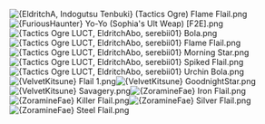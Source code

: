 ![{EldritchA, Indogutsu Tenbuki} (Tactics Ogre) Flame Flail.png](https://raw.githubusercontent.com/Klokinator/FE-Repo/main/Item%20Icons/Flails/%7BEldritchA,%20Indogutsu%20Tenbuki%7D%20(Tactics%20Ogre)%20Flame%20Flail.png "{EldritchA, Indogutsu Tenbuki} (Tactics Ogre) Flame Flail.png")![{FuriousHaunter} Yo-Yo (Sophia's Ult Weap) [F2E].png](https://raw.githubusercontent.com/Klokinator/FE-Repo/main/Item%20Icons/Flails/%7BFuriousHaunter%7D%20Yo-Yo%20(Sophia's%20Ult%20Weap)%20%5BF2E%5D.png "{FuriousHaunter} Yo-Yo (Sophia's Ult Weap) [F2E].png")![{Tactics Ogre LUCT, EldritchAbo, serebii01} Bola.png](https://raw.githubusercontent.com/Klokinator/FE-Repo/main/Item%20Icons/Flails/%7BTactics%20Ogre%20LUCT,%20EldritchAbo,%20serebii01%7D%20Bola.png "{Tactics Ogre LUCT, EldritchAbo, serebii01} Bola.png")![{Tactics Ogre LUCT, EldritchAbo, serebii01} Flame Flail.png](https://raw.githubusercontent.com/Klokinator/FE-Repo/main/Item%20Icons/Flails/%7BTactics%20Ogre%20LUCT,%20EldritchAbo,%20serebii01%7D%20Flame%20Flail.png "{Tactics Ogre LUCT, EldritchAbo, serebii01} Flame Flail.png")![{Tactics Ogre LUCT, EldritchAbo, serebii01} Morning Star.png](https://raw.githubusercontent.com/Klokinator/FE-Repo/main/Item%20Icons/Flails/%7BTactics%20Ogre%20LUCT,%20EldritchAbo,%20serebii01%7D%20Morning%20Star.png "{Tactics Ogre LUCT, EldritchAbo, serebii01} Morning Star.png")![{Tactics Ogre LUCT, EldritchAbo, serebii01} Spiked Flail.png](https://raw.githubusercontent.com/Klokinator/FE-Repo/main/Item%20Icons/Flails/%7BTactics%20Ogre%20LUCT,%20EldritchAbo,%20serebii01%7D%20Spiked%20Flail.png "{Tactics Ogre LUCT, EldritchAbo, serebii01} Spiked Flail.png")![{Tactics Ogre LUCT, EldritchAbo, serebii01} Urchin Bola.png](https://raw.githubusercontent.com/Klokinator/FE-Repo/main/Item%20Icons/Flails/%7BTactics%20Ogre%20LUCT,%20EldritchAbo,%20serebii01%7D%20Urchin%20Bola.png "{Tactics Ogre LUCT, EldritchAbo, serebii01} Urchin Bola.png")![{VelvetKitsune} Flail 1.png](https://raw.githubusercontent.com/Klokinator/FE-Repo/main/Item%20Icons/Flails/%7BVelvetKitsune%7D%20Flail%201.png "{VelvetKitsune} Flail 1.png")![{VelvetKitsune} GoodnightStar.png](https://raw.githubusercontent.com/Klokinator/FE-Repo/main/Item%20Icons/Flails/%7BVelvetKitsune%7D%20GoodnightStar.png "{VelvetKitsune} GoodnightStar.png")![{VelvetKitsune} Savagery.png](https://raw.githubusercontent.com/Klokinator/FE-Repo/main/Item%20Icons/Flails/%7BVelvetKitsune%7D%20Savagery.png "{VelvetKitsune} Savagery.png")![{ZoramineFae} Iron Flail.png](https://raw.githubusercontent.com/Klokinator/FE-Repo/main/Item%20Icons/Flails/%7BZoramineFae%7D%20Iron%20Flail.png "{ZoramineFae} Iron Flail.png")![{ZoramineFae} Killer Flail.png](https://raw.githubusercontent.com/Klokinator/FE-Repo/main/Item%20Icons/Flails/%7BZoramineFae%7D%20Killer%20Flail.png "{ZoramineFae} Killer Flail.png")![{ZoramineFae} Silver Flail.png](https://raw.githubusercontent.com/Klokinator/FE-Repo/main/Item%20Icons/Flails/%7BZoramineFae%7D%20Silver%20Flail.png "{ZoramineFae} Silver Flail.png")![{ZoramineFae} Steel Flail.png](https://raw.githubusercontent.com/Klokinator/FE-Repo/main/Item%20Icons/Flails/%7BZoramineFae%7D%20Steel%20Flail.png "{ZoramineFae} Steel Flail.png")
